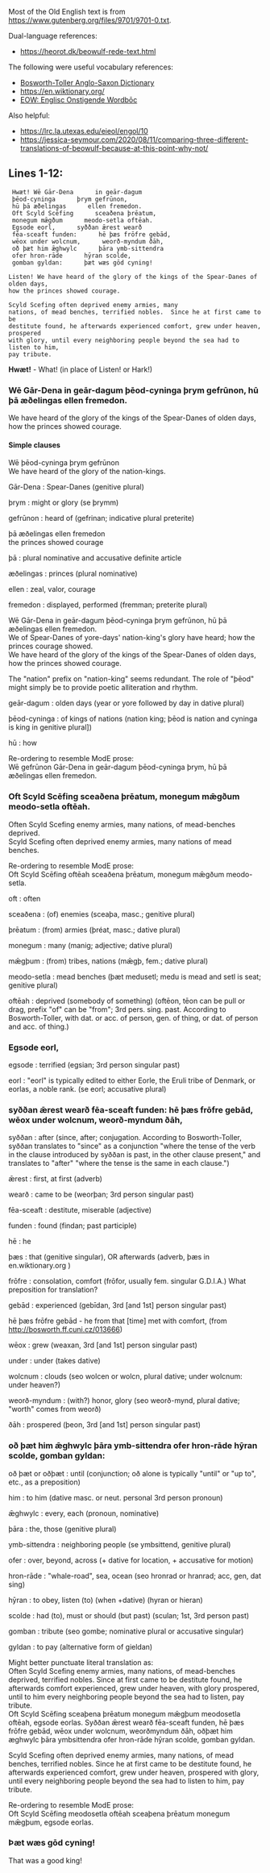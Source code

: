 Most of the Old English text is from https://www.gutenberg.org/files/9701/9701-0.txt.

Dual-language references:
* <https://heorot.dk/beowulf-rede-text.html>

The following were useful vocabulary references:
* [Bosworth-Toller Anglo-Saxon Dictionary](https://bosworthtoller.com/)
* https://en.wiktionary.org/
* [EOW: Englisc Onstigende Wordbōc](https://hord.ca/projects/eow/)

Also helpful:
* <https://lrc.la.utexas.edu/eieol/engol/10>
* <https://jessica-seymour.com/2020/08/11/comparing-three-different-translations-of-beowulf-because-at-this-point-why-not/>

## Lines 1-12:

     Hwæt! Wē Gār-Dena      in geār-dagum
     þēod-cyninga      þrym gefrūnon,
     hū þā æðelingas      ellen fremedon.
     Oft Scyld Scēfing      sceaðena þrēatum,
     monegum mǣgðum      meodo-setla oftēah.
     Egsode eorl,      syððan ǣrest wearð
     fēa-sceaft funden:      hē þæs frōfre gebād,
     wēox under wolcnum,      weorð-myndum ðāh,
     oð þæt him ǣghwylc      þāra ymb-sittendra
     ofer hron-rāde      hȳran scolde,
     gomban gyldan:      þæt wæs gōd cyning!

```
Listen! We have heard of the glory of the kings of the Spear-Danes of olden days,
how the princes showed courage.

Scyld Scefing often deprived enemy armies, many
nations, of mead benches, terrified nobles.  Since he at first came to be
destitute found, he afterwards experienced comfort, grew under heaven, prospered
with glory, until every neighboring people beyond the sea had to listen to him,
pay tribute.
```

**Hwæt!** - What! (in place of Listen! or Hark!)

### Wē Gār-Dena in geār-dagum þēod-cyninga þrym gefrūnon, hū þā æðelingas ellen fremedon.
We have heard of the glory of the kings of the Spear-Danes of olden days, how the princes showed courage.

#### Simple clauses
Wē þēod-cyninga þrym gefrūnon\
We have heard of the glory of the nation-kings.

Gār-Dena
: Spear-Danes (genitive plural)

þrym
: might or glory (se þrymm)

gefrūnon
: heard of (gefrinan; indicative plural preterite)

þā æðelingas ellen fremedon\
the princes showed courage

þā
: plural nominative and accusative definite article

æðelingas
: princes (plural nominative)

ellen
: zeal, valor, courage

fremedon
: displayed, performed (fremman; preterite plural)

Wē Gār-Dena in geār-dagum þēod-cyninga þrym gefrūnon, hū þā æðelingas ellen fremedon.\
We of Spear-Danes of yore-days' nation-king's glory have heard; how the princes courage showed.\
We have heard of the glory of the kings of the Spear-Danes of olden days, how the princes showed courage.

The "nation" prefix on "nation-king" seems redundant.  The role of "þēod" might simply be to
provide poetic alliteration and rhythm.

geār-dagum
: olden days (year or yore followed by day in dative plural)

þēod-cyninga
: of kings of nations (nation king; þēod is nation and cyninga is king in genitive plural])

hū
: how

Re-ordering to resemble ModE prose:\
Wē gefrūnon Gār-Dena in geār-dagum þēod-cyninga þrym, hū þā æðelingas ellen fremedon.

### Oft Scyld Scēfing sceaðena þrēatum, monegum mǣgðum meodo-setla oftēah.
Often Scyld Scefing enemy armies, many nations, of mead-benches deprived.\
Scyld Scefing often deprived enemy armies, many nations of mead benches.

Re-ordering to resemble ModE prose:\
Oft Scyld Scēfing oftēah sceaðena þrēatum, monegum mǣgðum meodo-setla.

oft
: often

sceaðena
: (of) enemies (sceaþa, masc.; genitive plural)

þrēatum
: (from) armies (þréat, masc.; dative plural)

monegum
: many (manig; adjective; dative plural)

mǣgþum
: (from) tribes, nations (mǣgþ, fem.; dative plural)

meodo-setla
: mead benches (þæt medusetl; medu is mead and setl is seat; genitive plural)

oftēah
: deprived (somebody of something) (oftēon, tēon can be pull or drag, prefix "of" can be "from"; 3rd pers. sing. past.  According to Bosworth-Toller, with dat. or acc. of person, gen. of thing, or dat. of person and acc. of thing.)

### Egsode eorl,

egsode
: terrified (egsian; 3rd person singular past)

eorl
: "eorl" is typically edited to either Eorle, the Eruli tribe of Denmark, or eorlas, a noble rank. (se eorl; accusative plural)


### syððan ǣrest wearð fēa-sceaft funden: hē þæs frōfre gebād, wēox under wolcnum, weorð-myndum ðāh,

syððan
: after (since, after; conjugation.  According to Bosworth-Toller, syððan translates to "since" as a
conjunction "where the tense of the verb in the clause introduced by syððan is past, in the other clause
present," and translates to "after" "where the tense is the same in each clause.")

ǣrest
: first, at first (adverb)

wearð
: came to be (weorþan; 3rd person singular past)

fēa-sceaft
: destitute, miserable (adjective)

funden
: found (findan; past participle)

hē
: he

þæs
: that (genitive singular), OR afterwards (adverb, þæs in en.wiktionary.org )

frōfre
: consolation, comfort (frōfor, usually fem. singular G.D.I.A.) What preposition for translation?

gebād
: experienced (gebīdan, 3rd [and 1st] person singular past)

hē þæs frōfre gebād - he from that [time] met with comfort,  (from http://bosworth.ff.cuni.cz/013666)

wēox
: grew (weaxan, 3rd [and 1st] person singular past)

under
: under (takes dative)

wolcnum
: clouds (seo wolcen or wolcn, plural dative; under wolcnum: under heaven?)

weorð-myndum
: (with?) honor, glory (seo weorð-mynd, plural dative; "worth" comes from weorð)

ðāh
: prospered (þeon,  3rd [and 1st] person singular past)


### oð þæt him ǣghwylc þāra ymb-sittendra ofer hron-rāde hȳran scolde, gomban gyldan:      


oð þæt or oðþæt
: until (conjunction; oð alone is typically "until" or "up to", etc., as a preposition)

him
: to him (dative masc. or neut. personal 3rd person pronoun)

ǣghwylc
: every, each (pronoun, nominative)

þāra
: the, those (genitive plural)

ymb-sittendra
: neighboring people (se ymbsittend, genitive plural)

ofer
: over, beyond, across (+ dative for location, + accusative for motion)

hron-rāde
: "whale-road", sea, ocean (seo hronrad or hranrad; acc, gen, dat sing)

hȳran
: to obey, listen (to) (when +dative)  (hyran or hieran)

scolde
: had (to), must or should (but past) (sculan; 1st, 3rd person past)

gomban
: tribute (seo gombe; nominative plural or accusative singular)

gyldan
: to pay (alternative form of gieldan)

Might better punctuate literal translation as:\
Often Scyld Scefing enemy armies, many nations, of mead-benches deprived, terrified nobles.  Since at first came to be destitute found, he afterwards comfort experienced, grew under heaven, with glory prospered, until to him every neighboring people beyond the sea had to listen, pay tribute.\
Oft Scyld Scēfing sceaþena þrēatum monegum mǣgþum meodosetla oftēah, egsode eorlas.  Syððan ǣrest wearð fēa-sceaft funden, hē þæs frōfre gebād, wēox under wolcnum, weorðmyndum ðāh, oðþæt him æghwylc þāra ymbsittendra ofer hron-rāde hȳran scolde, gomban gyldan.

Scyld Scefing often deprived enemy armies, many nations, of mead benches, terrified nobles.  Since he at first came to be destitute found, he afterwards experienced comfort, grew under heaven, prospered with glory, until every neighboring people beyond the sea had to listen to him, pay tribute.

Re-ordering to resemble ModE prose:\
Oft Scyld Scēfing meodosetla oftēah sceaþena þrēatum monegum mǣgþum, egsode eorlas.


### Þæt wæs gōd cyning!
That was a good king!
